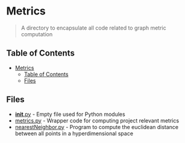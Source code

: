 # Metrics

> A directory to encapsulate all code related to graph metric computation

## Table of Contents

- [Metrics](#metrics)
  - [Table of Contents](#table-of-contents)
  - [Files](#files)

## Files

- [__init__.py](__init__.py) - Empty file used for Python modules
- [metrics.py](metrics.py) - Wrapper code for computing project relevant metrics
- [nearestNeighbor.py](nearestNeighbor.py) - Program to compute the euclidean
  distance between all points in a hyperdimensional space
